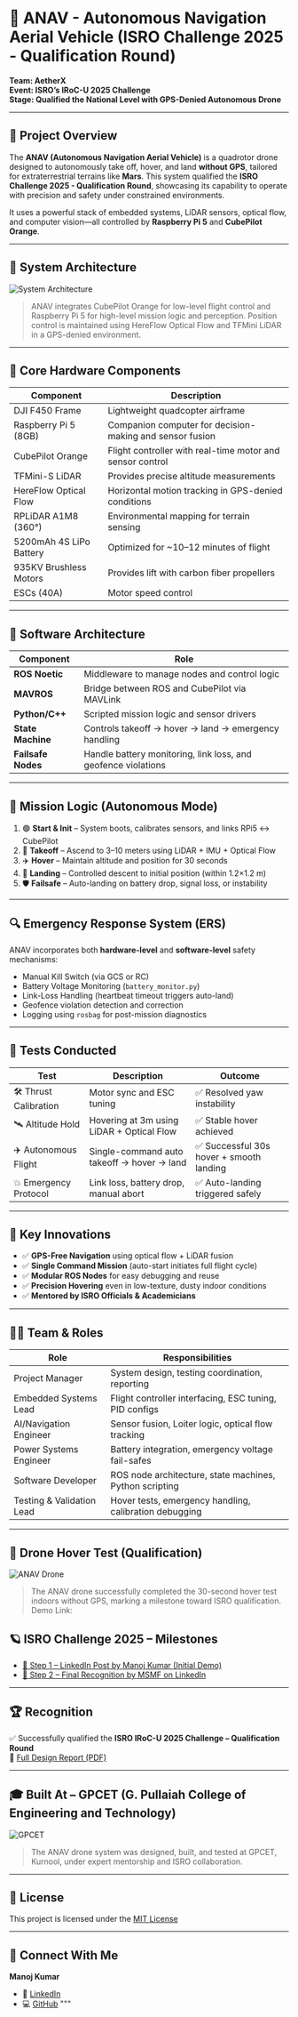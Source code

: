 # 🚀 ANAV - Autonomous Navigation Aerial Vehicle (ISRO Challenge 2025 - Qualification Round)

**Team: AetherX**  
**Event: ISRO’s IRoC-U 2025 Challenge**  
**Stage: Qualified the National Level with GPS-Denied Autonomous Drone**

---

## 📖 Project Overview

The **ANAV (Autonomous Navigation Aerial Vehicle)** is a quadrotor drone designed to autonomously take off, hover, and land **without GPS**, tailored for extraterrestrial terrains like **Mars**. This system qualified the **ISRO Challenge 2025 - Qualification Round**, showcasing its capability to operate with precision and safety under constrained environments.

It uses a powerful stack of embedded systems, LiDAR sensors, optical flow, and computer vision—all controlled by **Raspberry Pi 5** and **CubePilot Orange**.

---

## 🧭 System Architecture
![System Architecture](images/system_architecture.jpg)

> ANAV integrates CubePilot Orange for low-level flight control and Raspberry Pi 5 for high-level mission logic and perception. Position control is maintained using HereFlow Optical Flow and TFMini LiDAR in a GPS-denied environment.

---

## 🔧 Core Hardware Components

| Component                  | Description                                               |
|----------------------------|-----------------------------------------------------------|
| DJI F450 Frame             | Lightweight quadcopter airframe                           |
| Raspberry Pi 5 (8GB)       | Companion computer for decision-making and sensor fusion  |
| CubePilot Orange           | Flight controller with real-time motor and sensor control |
| TFMini-S LiDAR             | Provides precise altitude measurements                    |
| HereFlow Optical Flow      | Horizontal motion tracking in GPS-denied conditions       |
| RPLiDAR A1M8 (360°)        | Environmental mapping for terrain sensing                 |
| 5200mAh 4S LiPo Battery    | Optimized for ~10–12 minutes of flight                    |
| 935KV Brushless Motors     | Provides lift with carbon fiber propellers                |
| ESCs (40A)                 | Motor speed control                                       |

---

## 🧠 Software Architecture

| Component        | Role                                                              |
|------------------|-------------------------------------------------------------------|
| **ROS Noetic**   | Middleware to manage nodes and control logic                      |
| **MAVROS**       | Bridge between ROS and CubePilot via MAVLink                      |
| **Python/C++**   | Scripted mission logic and sensor drivers                         |
| **State Machine**| Controls takeoff → hover → land → emergency handling              |
| **Failsafe Nodes**| Handle battery monitoring, link loss, and geofence violations     |

---

## 🚀 Mission Logic (Autonomous Mode)

1. 🟢 **Start & Init** – System boots, calibrates sensors, and links RPi5 ↔ CubePilot
2. 🛫 **Takeoff** – Ascend to 3–10 meters using LiDAR + IMU + Optical Flow
3. ✈️ **Hover** – Maintain altitude and position for 30 seconds
4. 🛬 **Landing** – Controlled descent to initial position (within 1.2×1.2 m)
5. 🛡️ **Failsafe** – Auto-landing on battery drop, signal loss, or instability

---

## 🔍 Emergency Response System (ERS)

ANAV incorporates both **hardware-level** and **software-level** safety mechanisms:

- Manual Kill Switch (via GCS or RC)
- Battery Voltage Monitoring (`battery_monitor.py`)
- Link-Loss Handling (heartbeat timeout triggers auto-land)
- Geofence violation detection and correction
- Logging using `rosbag` for post-mission diagnostics

---

## 🧪 Tests Conducted

| Test | Description | Outcome |
|------|-------------|---------|
| 🛠️ Thrust Calibration | Motor sync and ESC tuning | ✅ Resolved yaw instability |
| 🛰️ Altitude Hold | Hovering at 3m using LiDAR + Optical Flow | ✅ Stable hover achieved |
| ✈️ Autonomous Flight | Single-command auto takeoff → hover → land | ✅ Successful 30s hover + smooth landing |
| 💥 Emergency Protocol | Link loss, battery drop, manual abort | ✅ Auto-landing triggered safely |

---

## 🎯 Key Innovations

- ✅ **GPS-Free Navigation** using optical flow + LiDAR fusion
- ✅ **Single Command Mission** (auto-start initiates full flight cycle)
- ✅ **Modular ROS Nodes** for easy debugging and reuse
- ✅ **Precision Hovering** even in low-texture, dusty indoor conditions
- ✅ **Mentored by ISRO Officials & Academicians**

---
## 🧑‍💻 Team & Roles

| Role                      | Responsibilities                                         |
|---------------------------|-----------------------------------------------------------|
| Project Manager           | System design, testing coordination, reporting            |
| Embedded Systems Lead     | Flight controller interfacing, ESC tuning, PID configs    |
| AI/Navigation Engineer    | Sensor fusion, Loiter logic, optical flow tracking        |
| Power Systems Engineer    | Battery integration, emergency voltage fail-safes         |
| Software Developer        | ROS node architecture, state machines, Python scripting   |
| Testing & Validation Lead | Hover tests, emergency handling, calibration debugging    |

---
## 📸 Drone Hover Test (Qualification)

![ANAV Drone](images/ANAV_Drone_Non_GPS.jpg)

> The ANAV drone successfully completed the 30-second hover test indoors without GPS, marking a milestone toward ISRO qualification.
> Demo Link:
## 🪐 ISRO Challenge 2025 – Milestones

- [📍 Step 1 – LinkedIn Post by Manoj Kumar (Initial Demo)](https://www.linkedin.com/posts/manoj-kumar-a-21ab69258_isrochallenge2025-anav-autonomousdrone-activity-7318255793064013825--IQ0)
- [🏁 Step 2 – Final Recognition by MSMF on LinkedIn](https://www.linkedin.com/posts/msrc-msmf-0bb8742bb_isrochallenge2025-spacetechnology-engineeringinspiration-ugcPost-7322105078079791104-m5ez)

---
## 🏆 Recognition

✅ Successfully qualified the **ISRO IRoC-U 2025 Challenge – Qualification Round**  
📄 [Full Design Report (PDF)](https://github.com/ManojCodeCraft/Qualification-Round-ISRO-Challenge-2025/blob/main/QUALIFICATION%20ROUND/docs/ANAV%20DESIGN%20REPORT.pdf)

---
## 🎓 Built At – GPCET (G. Pullaiah College of Engineering and Technology)

![GPCET](images/GPCET.jpg)

> The ANAV drone system was designed, built, and tested at GPCET, Kurnool, under expert mentorship and ISRO collaboration.
----
## 📄 License

This project is licensed under the [MIT License](LICENSE)

---

## 👋 Connect With Me

**Manoj Kumar**  
- 🔗 [LinkedIn](https://www.linkedin.com/in/manoj-kumar-a-21ab69258/)  
- 💻 [GitHub](https://github.com/ManojCodeCraft)
"""
